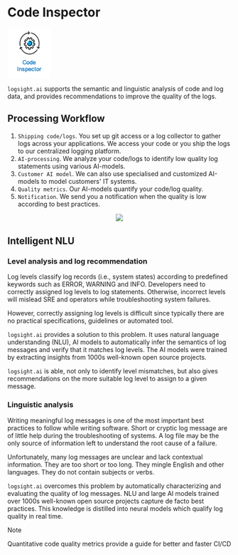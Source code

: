 # Code Inspector

![Code Inspector](./code_inspector.png)


`logsight.ai` supports the semantic and linguistic analysis of code and log data,
and provides recommendations to improve the quality of the logs.


## Processing Workflow

1. `Shipping code/logs`. You set up git access or a log collector to gather logs across your applications.
We access your code or you ship the logs to our centralized logging platform.
3. `AI-processing`. We analyze your code/logs to identify low quality log statements using various AI-models. 
4. `Customer AI model`. We can also use specialised and customized AI-models to model customers' IT systems. 
5. `Quality metrics`. Our AI-models quantify your code/log quality.
6. `Notification`. We send you a notification when the quality is low according to best practices.

<div align=center>
<img width="1000" src="/analyze_code/how_it_works.png"/>
</div>


## Intelligent NLU

### Level analysis and log recommendation
Log levels classify log records (i.e., system states) according to predefined keywords such as ERROR, WARNING and INFO. Developers need to correctly assigned log levels to log statements. Otherwise, incorrect levels will mislead SRE and operators while troubleshooting system failures.

However, correctly assigning log levels is difficult since typically there are no practical specifications, guidelines or automated tool. 

`logsight.ai` provides a solution to this problem.
It uses natural language understanding (NLU), AI models to automatically infer the semantics of log messages and verify that it matches log levels.
The AI models were trained by extracting insights from 1000s well-known open source projects.

`logsight.ai` is able, not only to identify level mismatches, but also gives recommendations on the more suitable 
log level to assign to a given message.  


### Linguistic analysis
Writing meaningful log messages is one of the most important best practices to follow while writing software. Short or cryptic log message are of little help during the troubleshooting of systems. A log file may be the only source of information left to understand the root cause of a failure.

Unfortunately, many log messages are unclear and lack contextual information. They are too short or too long. They mingle English and other languages. They do not contain subjects or verbs. 

`logsight.ai` overcomes this problem by automatically characterizing and evaluating the quality of log messages.
NLU and large AI models trained over 1000s well-known open source projects capture de facto best practices.
This knowledge is distilled into neural models which qualify log quality in real time.




> [!NOTE]
> Quantitative code quality metrics provide a guide for better and faster CI/CD